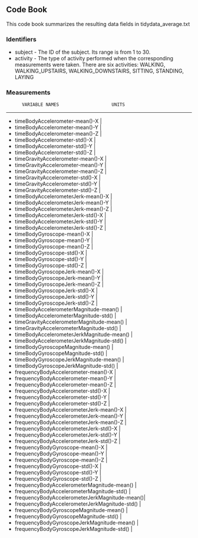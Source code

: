 ## Code Book

This code book summarizes the resulting data fields in tidydata_average.txt

### Identifiers

* subject - The ID of the subject. Its range is from 1 to 30.
* activity - The type of activity performed when the corresponding measurements were taken. There are six activities: WALKING, WALKING_UPSTAIRS, WALKING_DOWNSTAIRS, SITTING, STANDING, LAYING

### Measurements

          VARIABLE NAMES		            UNITS          
-----------------------------------------------------------------
* timeBodyAccelerometer-mean()-X                |
* timeBodyAccelerometer-mean()-Y                |
* timeBodyAccelerometer-mean()-Z                |
* timeBodyAccelerometer-std()-X                 |
* timeBodyAccelerometer-std()-Y                 |
* timeBodyAccelerometer-std()-Z                 |
* timeGravityAccelerometer-mean()-X             |
* timeGravityAccelerometer-mean()-Y             |
* timeGravityAccelerometer-mean()-Z             |
* timeGravityAccelerometer-std()-X              |
* timeGravityAccelerometer-std()-Y              |
* timeGravityAccelerometer-std()-Z              |
* timeBodyAccelerometerJerk-mean()-X            |
* timeBodyAccelerometerJerk-mean()-Y            |
* timeBodyAccelerometerJerk-mean()-Z            |
* timeBodyAccelerometerJerk-std()-X             |
* timeBodyAccelerometerJerk-std()-Y             |
* timeBodyAccelerometerJerk-std()-Z             |
* timeBodyGyroscope-mean()-X                    |
* timeBodyGyroscope-mean()-Y                    |
* timeBodyGyroscope-mean()-Z                    |
* timeBodyGyroscope-std()-X                     |
* timeBodyGyroscope-std()-Y                     |
* timeBodyGyroscope-std()-Z                     |
* timeBodyGyroscopeJerk-mean()-X                |
* timeBodyGyroscopeJerk-mean()-Y                |
* timeBodyGyroscopeJerk-mean()-Z                |
* timeBodyGyroscopeJerk-std()-X                 |
* timeBodyGyroscopeJerk-std()-Y                 |
* timeBodyGyroscopeJerk-std()-Z                 |
* timeBodyAccelerometerMagnitude-mean()         |
* timeBodyAccelerometerMagnitude-std()          |
* timeGravityAccelerometerMagnitude-mean()      |
* timeGravityAccelerometerMagnitude-std()       |
* timeBodyAccelerometerJerkMagnitude-mean()     |
* timeBodyAccelerometerJerkMagnitude-std()      |
* timeBodyGyroscopeMagnitude-mean()             |
* timeBodyGyroscopeMagnitude-std()              |
* timeBodyGyroscopeJerkMagnitude-mean()         |
* timeBodyGyroscopeJerkMagnitude-std()          |
* frequencyBodyAccelerometer-mean()-X           |
* frequencyBodyAccelerometer-mean()-Y           |
* frequencyBodyAccelerometer-mean()-Z           |
* frequencyBodyAccelerometer-std()-X            |
* frequencyBodyAccelerometer-std()-Y            |
* frequencyBodyAccelerometer-std()-Z            |
* frequencyBodyAccelerometerJerk-mean()-X       |
* frequencyBodyAccelerometerJerk-mean()-Y       |
* frequencyBodyAccelerometerJerk-mean()-Z       |
* frequencyBodyAccelerometerJerk-std()-X        |
* frequencyBodyAccelerometerJerk-std()-Y        |
* frequencyBodyAccelerometerJerk-std()-Z        |
* frequencyBodyGyroscope-mean()-X               |
* frequencyBodyGyroscope-mean()-Y               |
* frequencyBodyGyroscope-mean()-Z               |
* frequencyBodyGyroscope-std()-X                |
* frequencyBodyGyroscope-std()-Y                |
* frequencyBodyGyroscope-std()-Z                |
* frequencyBodyAccelerometerMagnitude-mean()    |
* frequencyBodyAccelerometerMagnitude-std()     |
* frequencyBodyAccelerometerJerkMagnitude-mean()| 
* frequencyBodyAccelerometerJerkMagnitude-std() |
* frequencyBodyGyroscopeMagnitude-mean()        |
* frequencyBodyGyroscopeMagnitude-std()         |
* frequencyBodyGyroscopeJerkMagnitude-mean()    |
* frequencyBodyGyroscopeJerkMagnitude-std()     |
